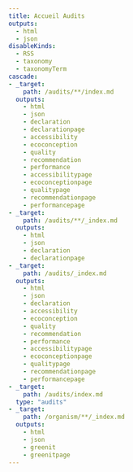 ```yaml
---
title: Accueil Audits
outputs:
  - html
  - json
disableKinds:
  - RSS
  - taxonomy
  - taxonomyTerm
cascade:
- _target:
    path: /audits/**/index.md
  outputs:
    - html
    - json
    - declaration
    - declarationpage
    - accessibility
    - ecoconception
    - quality
    - recommendation
    - performance
    - accessibilitypage
    - ecoconceptionpage
    - qualitypage
    - recommendationpage
    - performancepage
- _target:
    path: /audits/**/_index.md
  outputs:
    - html
    - json
    - declaration
    - declarationpage
- _target:
    path: /audits/_index.md
  outputs:
    - html
    - json
    - declaration
    - accessibility
    - ecoconception
    - quality
    - recommendation
    - performance
    - accessibilitypage
    - ecoconceptionpage
    - qualitypage
    - recommendationpage
    - performancepage
- _target:
    path: /audits/index.md
  type: "audits"
- _target:
    path: /organism/**/_index.md
  outputs:
    - html
    - json
    - greenit
    - greenitpage
---
```

